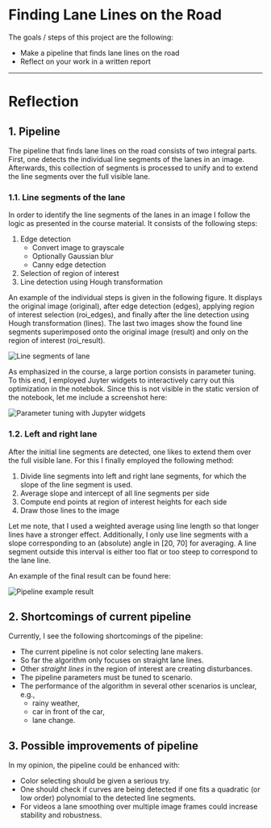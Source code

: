 # Finding Lane Lines on the Road

The goals / steps of this project are the following:
* Make a pipeline that finds lane lines on the road
* Reflect on your work in a written report

___

[img_pipeline_example]: ./examples/pipeline_example.jpg "Line segments of lane"
[img_parameter_tuning]: ./examples/parameter_tuning.png "Parameter tuning with Jupyter widgets"
[img_pipeline_example_result]: ./examples/pipeline_example_result.jpg "Pipeline example result"


# Reflection

## 1. Pipeline

The pipeline that finds lane lines on the road consists of two integral parts. First, one detects the individual line segments of the lanes in an image. Afterwards, this collection of segments is processed to unify and to extend the line segments over the full visible lane.

### 1.1. Line segments of the lane

In order to identify the line segments of the lanes in an image I follow the logic as presented in the course material. It consists of the following steps:
1. Edge detection
   - Convert image to grayscale
   - Optionally Gaussian blur
   - Canny edge detection
2. Selection of region of interest 
3. Line detection using Hough transformation

An example of the individual steps is given in the following figure. It displays the original image (original), after edge detection (edges), applying region of interest selection (roi_edges), and finally after the line detection using Hough transformation (lines). The last two images show the found line segments superimposed onto the original image (result) and only on the region of interest (roi_result).

![][img_pipeline_example]

As emphasized in the course, a large portion consists in parameter tuning. To this end, I employed Juyter widgets to interactively carry out this optimization in the notebbok. Since this is not visible in the static version of the notebook, let me include a screenshot here:

![][img_parameter_tuning]


### 1.2. Left and right lane 

After the initial line segments are detected, one likes to extend them over the full visible lane. For this I finally employed the following method:

1. Divide line segments into left and right lane segments, for which the slope of the line segment is used.
2. Average slope and intercept of all line segments per side
3. Compute end points at region of interest heights for each side
4. Draw those lines to the image

Let me note, that I used a weighted average using line length so that longer lines have a stronger effect. Additionally, I only use line segments with a slope corresponding to an (absolute) angle in [20, 70] for averaging. A line segment outside this interval is either too flat or too steep to correspond to the lane line. 

An example of the final result can be found here:

![][img_pipeline_example_result]


## 2. Shortcomings of current pipeline

Currently, I see the following shortcomings of the pipeline:

- The current pipeline is not color selecting lane makers. 
- So far the algorithm only focuses on straight lane lines.
- Other _straight lines_ in the region of interest are creating disturbances.
- The pipeline parameters must be tuned to scenario.
- The performance of the algorithm in several other scenarios is unclear, e.g.,
  * rainy weather,
  * car in front of the car,
  * lane change.
  
  
## 3. Possible improvements of pipeline

In my opinion, the pipeline could be enhanced with:

- Color selecting should be given a serious try.
- One should check if curves are being detected if one fits a quadratic (or low order) polynomial to the detected line segments.
- For videos a lane smoothing over multiple image frames could increase stability and robustness.
